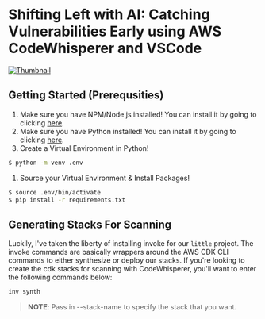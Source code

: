 # Shifting Left with AI: Catching Vulnerabilities Early using AWS CodeWhisperer and VSCode

[![Thumbnail](./docs/images/thumbnail_shiftleft.svg)](https://youtu.be/riFlzaq8PKcA)

## Getting Started (Prerequsities)

1. Make sure you have NPM/Node.js installed! You can install it by going to clicking [here](https://docs.npmjs.com/downloading-and-installing-node-js-and-npm).
1. Make sure you have Python installed! You can install it by going to clicking [here](https://www.python.org/downloads/).
1. Create a Virtual Environment in Python!
```sh
$ python -m venv .env
```
1. Source your Virtual Environment & Install Packages!
```sh
$ source .env/bin/activate
$ pip install -r requirements.txt
```

## Generating Stacks For Scanning

Luckily, I've taken the liberty of installing invoke for our `little` project. The invoke commands are basically wrappers around the AWS CDK CLI commands to either synthesize or deploy our stacks. If you're looking to create the cdk stacks for scanning with CodeWhisperer, you'll want to enter the following commands below:

```sh
inv synth
```
>**NOTE**: Pass in --stack-name to specify the stack that you want.
